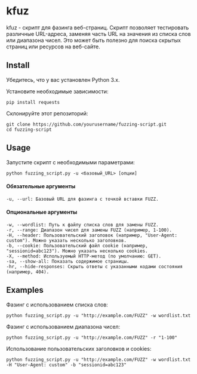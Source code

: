 kfuz
======

kfuz - скрипт для фазинга веб-страниц. Скрипт позволяет тестировать различные URL-адреса, заменяя часть URL на значения из списка слов или диапазона чисел. Это может быть полезно для поиска скрытых страниц или ресурсов на веб-сайте.


Install
-----

Убедитесь, что у вас установлен Python 3.x.

Установите необходимые зависимости:

    pip install requests

Склонируйте этот репозиторий:

    git clone https://github.com/yourusername/fuzzing-script.git
    cd fuzzing-script


Usage
-----

Запустите скрипт с необходимыми параметрами:


    python fuzzing_script.py -u <базовый_URL> [опции]

#### Обязательные аргументы

    -u, --url: Базовый URL для фазинга с точкой вставки FUZZ.

#### Опциональные аргументы

    -w, --wordlist: Путь к файлу списка слов для замены FUZZ.
    -r, --range: Диапазон чисел для замены FUZZ (например, 1-100).
    -H, --header: Пользовательский заголовок (например, "User-Agent: custom"). Можно указать несколько заголовков.
    -b, --cookie: Пользовательский файл cookie (например, "sessionid=abc123"). Можно указать несколько cookies.
    -X, --method: Используемый HTTP-метод (по умолчанию: GET).
    -sa, --show-all: Показать содержимое страницы.
    -hr, --hide-responses: Скрыть ответы с указанными кодами состояния (например, 404).

Examples
-----

Фазинг с использованием списка слов:

    python fuzzing_script.py -u "http://example.com/FUZZ" -w wordlist.txt
    
Фазинг с использованием диапазона чисел:

    python fuzzing_script.py -u "http://example.com/FUZZ" -r "1-100"

Использование пользовательских заголовков и cookies:

    python fuzzing_script.py -u "http://example.com/FUZZ" -w wordlist.txt -H "User-Agent: custom" -b "sessionid=abc123"
